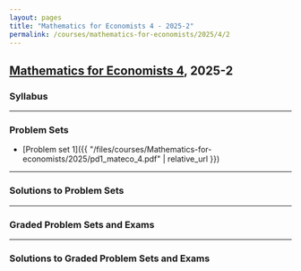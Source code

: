 ```yaml
---
layout: pages
title: "Mathematics for Economists 4 - 2025-2"
permalink: /courses/mathematics-for-economists/2025/4/2
---
```


## [Mathematics for Economists 4](https://facultad.pucp.edu.pe/ciencias-sociales/cursos/matematicas-para-economistas/), 2025-2

### Syllabus 

---

### Problem Sets
- [Problem set 1]({{ "/files/courses/Mathematics-for-economists/2025/pd1_mateco_4.pdf" | relative_url }})

---

### Solutions to Problem Sets

---

### Graded Problem Sets and Exams

---

### Solutions to Graded Problem Sets and Exams



